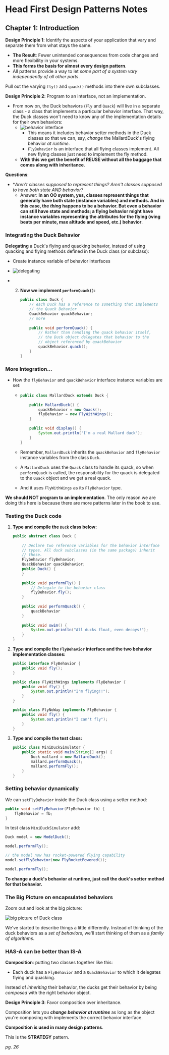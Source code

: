 # Head First Design Patterns Notes

## Chapter 1: Introduction

**Design Principle 1**: Identify the aspects of your application that vary and separate them from what stays the same.

- **The Result**: Fewer unintended consequences from code changes and more flexibility in your systems.
- **This forms the basis for almost every design pattern**.
- All patterns provide a way to let *some part of a system vary independently of all other parts*.

Pull out the varying `fly()` and `quack()` methods into there own subclasses.

**Design Principle 2**: Program to an interface, not an implementation.

- From now on, the Duck behaviors (`Fly` and `Quack`) will live in a separate class - a class that implements a particular behavior interface. That way, the Duck classes won't need to know any of the implementation details for their own behaviors:
  - ![behavior interface](./behavior-interface-ch1.png)
    - This means it includes behavior setter methods in the Duck classes so that we can, say, *change* the MallardDuck's flying behavior *at runtime*.
    - `FlyBehavior` is an interface that all flying classes implement. All new flying classes just need to implement the fly method.
  - **With this we get the benefit of REUSE without all the baggage that comes along with inheritance**.

**Questions**:

- **Aren't classes supposed to represent *things*? *Aren't classes supposed to have both state AND behavior?**
  - Answer: **In an OO system, yes, classes represent things that generally have both state (instance variables) and methods. And in this case, the *thing* happens to be a behavior. But even a behavior can still have state and methods; a flying behavior might have instance variables representing the attributes for the flying (wing beats per minute, max altitude and speed, etc.) behavior**.



### Integrating the Duck Behavior

**Delegating** a Duck's flying and quacking behavior, instead of using quacking and flying methods defined in the Duck class (or subclass):

- Create instance variable of behavior interfaces
- ![delegating](./delegating-duck.png)

- 2. **Now we implement `performQuack()`:**

     ```java
     public class Duck {
         // each Duck has a reference to something that implements
         // the Quack Behavior
         QuackBehavior quackBehavior;
         // more
         
         public void performQuack() {
             // Rather than handling the quack behavior itself,
             // the Duck object delegates that behavior to the
             // object referenced by quackBehavior
             quackBehavior.quack();
         }
     }
     ```



### More Integration...

- How the `flyBehavior` and `quackBehavior` interface instance variables are set:

  - ```java
    public class MallardDuck extends Duck {
        
        public MallardDuck() {
        	quackBehavior = new Quack();
        	flyBehavior = new FlyWithWings();
        }
        
        public void display() {
            System.out.println("I'm a real Mallard duck");
        }
    }
    ```

  - Remember, `MallardDuck` inherits the `quackBehavior` and `flyBehavior` instance variables from the class `Duck`.

  - A `MallardDuck` uses the `Quack` class to handle its quack, so when `performQuack` is called, the responsibility for the quack is delegated to the `Quack` object and we get a real quack.

  - And it uses `FlyWithWings` as its `FlyBehavior` type.

**We should NOT program to an implementation**. The only reason we are doing this here is because there are more patterns later in the book to use.



### Testing the Duck code

1. **Type and compile the `Duck` class below:**

   ```java
   public abstract class Duck {
       
       // Declare two reference variables for the behavior interface
       // types. All duck subclasses (in the same package) inherit
       // these.
       Flybehavior flyBehavior;
       QuackBehavior quackBehavior;
       public Duck() {
       }
       
       public void performFly() {
           // Delegate to the behavior class
           flyBehavior.fly();
       }
       
       public void performQuack() {
           quackBehavior
       }
       
       public void swim() {
           System.out.println("All ducks float, even decoys!");
       }
   }
   ```

2. **Type and compile the `FlyBehavior` interface and the two behavior implementation classes:**

   ```java
   public interface FlyBehavior {
       public void fly();
   }
   ```

   ```java
   public class FlyWithWings implements FlyBehavior {
       public void fly() {
           System.out.println("I'm flying!!");
       }
   }
   ```

   ```java
   public class FlyNoWay implements FlyBehavior {
       public void fly() {
           System.out.println("I can't fly");
       }
   }
   ```

3. **Type and compile the test class:**

   ```java
   public class MiniDuckSimulator {
       public static void main(String[] args) {
           Duck mallard = new MallardDuck();
           mallard.performQuack();
           mallard.performFly();
       }
   }
   ```

   

### Setting behavior dynamically

We can `setFlyBehavior` inside the Duck class using a setter method:

```java
public void setFlyBehavior(FlyBehavior fb) {
    flyBehavior = fb;
}
```

In test class `MiniDuckSimulator` add:

```java
Duck model = new ModelDuck();

model.performFly();

// the model now has rocket-powered flying capability
model.setFlyBehavior(new FlyRocketPowered());

model.performFly();
```

**To change a duck's behavior at runtime, just call the duck's setter method for that behavior.**



### The Big Picture on encapsulated behaviors

Zoom out and look at the big picture:

![big picture of Duck class](./big-picture-duck-class.png)

We've started to describe things a little differently. Instead of thinking of the duck behaviors as a *set of behaviors*, we'll start thinking of them as a *family of algorithms*.



### HAS-A can be better than IS-A

**Composition**: putting two classes together like this:

- Each duck has a `FlyBehavior` and a `QuackBehavior` to which it delegates flying and quacking.

Instead of *inheriting* their behavior, the ducks get their behavior by being *composed* with the right behavior object.

**Design Principle 3**: Favor composition over inheritance.

Composition lets you **_change behavior at runtime_** as long as the object you're composing with implements the correct behavior interface.

**Composition is used in many design patterns**.

This is the **STRATEGY** pattern.

*pg. 26*